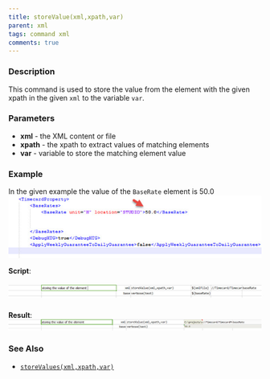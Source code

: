 ```yaml
---
title: storeValue(xml,xpath,var)
parent: xml
tags: command xml
comments: true
---
```


### Description
This command is used to store the value from the element with the given xpath in the given `xml` to the variable `var`.


### Parameters
- **xml** - the XML content or file
- **xpath** - the xpath to extract values of matching elements
- **var** - variable to store the matching element value


### Example
In the given example the value of the `BaseRate` element is 50.0<br/>
![](image/storeValue_01.png)

**Script**:<br/>
##### ![](image/storeValue_02.png)

**Result**:<br/>
![](image/storeValue_03.png)


### See Also
- [`storeValues(xml,xpath,var)`](storeValues(xml,xpath,var))
